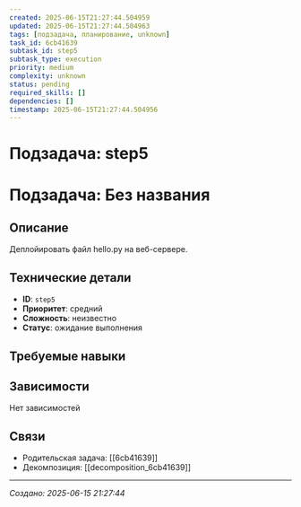 ```yaml
---
created: 2025-06-15T21:27:44.504959
updated: 2025-06-15T21:27:44.504963
tags: [подзадача, планирование, unknown]
task_id: 6cb41639
subtask_id: step5
subtask_type: execution
priority: medium
complexity: unknown
status: pending
required_skills: []
dependencies: []
timestamp: 2025-06-15T21:27:44.504956
---
```


# Подзадача: step5

# Подзадача: Без названия

## Описание
Деплойировать файл hello.py на веб-сервере.

## Технические детали
- **ID**: `step5`
- **Приоритет**: средний
- **Сложность**: неизвестно
- **Статус**: ожидание выполнения

## Требуемые навыки


## Зависимости
Нет зависимостей

## Связи
- Родительская задача: [[6cb41639]]
- Декомпозиция: [[decomposition_6cb41639]]

---
*Создано: 2025-06-15 21:27:44*

